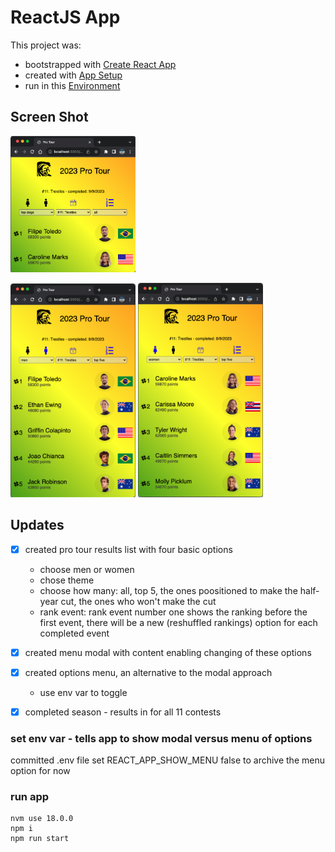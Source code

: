 # ReactJS App

This project was:

- bootstrapped with [Create React App](./README/README-CREATE-REACT-APP.md)
- created with [App Setup](./README/README-SETUP.md)
- run in this [Environment](./README/README-ENV.md)

## Screen Shot

<p float="left">
<img src="./README/screen-shot-top-dogs.png" width="200" alt="Current Version Screen Shot - Top Dogs">
</p>

<p float="left">
<img src="./README/screen-shot-men.png" width="200" alt="Current Version Screen Shot - Men">
<img src="./README/screen-shot-women.png" width="200" alt="Current Version Screen Shot - Women">
</p>

## Updates

- [x] created pro tour results list with four basic options

  - choose men or women
  - chose theme
  - choose how many: all, top 5, the ones poositioned to make the half-year cut, the ones who won't make the cut
  - rank event: rank event number one shows the ranking before the first event, there will be a new (reshuffled rankings) option for each completed event

- [x] created menu modal with content enabling changing of these options
- [x] created options menu, an alternative to the modal approach

  - use env var to toggle

- [x] completed season - results in for all 11 contests

### set env var - tells app to show modal versus menu of options

committed .env file
set REACT_APP_SHOW_MENU false to archive the menu option for now

### run app

```shell
nvm use 18.0.0
npm i
npm run start
```
